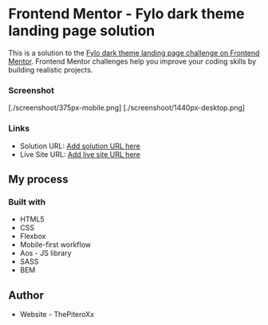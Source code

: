 # Frontend Mentor - Fylo dark theme landing page solution

This is a solution to the [Fylo dark theme landing page challenge on Frontend Mentor](https://www.frontendmentor.io/challenges/fylo-dark-theme-landing-page-5ca5f2d21e82137ec91a50fd). Frontend Mentor challenges help you improve your coding skills by building realistic projects. 

### Screenshot
[./screenshoot/375px-mobile.png]
[./screenshoot/1440px-desktop.png]


### Links

- Solution URL: [Add solution URL here](https://your-solution-url.com)
- Live Site URL: [Add live site URL here](https://your-live-site-url.com)

## My process

### Built with

- HTML5
- CSS 
- Flexbox
- Mobile-first workflow
- Aos - JS library
- SASS
- BEM


## Author

- Website - ThePiteroXx

